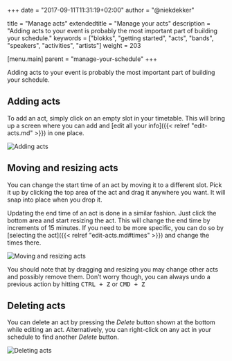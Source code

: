 +++
date            = "2017-09-11T11:31:19+02:00"
author          = "@niekdekker"

title           = "Manage acts"
extendedtitle   = "Manage your acts"
description     = "Adding acts to your event is probably the most important part of building your schedule."
keywords        = ["blokks", "getting started", "acts", "bands", "speakers", "activities", "artists"]
weight          = 203

[menu.main]
parent          = "manage-your-schedule"
+++

Adding acts to your event is probably the most important part of building your schedule.

## Adding acts
To add an act, simply click on an empty slot in your timetable. This will bring up a screen where you can add and [edit all your info]({{< relref "edit-acts.md" >}}) in one place.

![Adding acts](images/manage-your-acts-adding-acts.gif)

## Moving and resizing acts
You can change the start time of an act by moving it to a different slot. Pick it up by clicking the top area of the act and drag it anywhere you want. It will snap into place when you drop it.

Updating the end time of an act is done in a similar fashion. Just click the bottom area and start resizing the act. This will change the end time by increments of 15 minutes. If you need to be more specific, you can do so by [selecting the act]({{< relref "edit-acts.md#times" >}}) and change the times there.

![Moving and resizing acts](images/manage-your-acts-resizing-dragging.gif)

<span class='note'>You should note that by dragging and resizing you may change other acts and possibly remove them. Don’t worry though, you can always undo a previous action by hitting <kbd>CTRL + Z</kbd> or <kbd>CMD + Z</kbd></span>

## Deleting acts
You can delete an act by pressing the *Delete* button shown at the bottom while editing an act. Alternatively, you can right-click on any act in your schedule to find another *Delete* button.

![Deleting acts](images/manage-your-acts-deleting.gif)